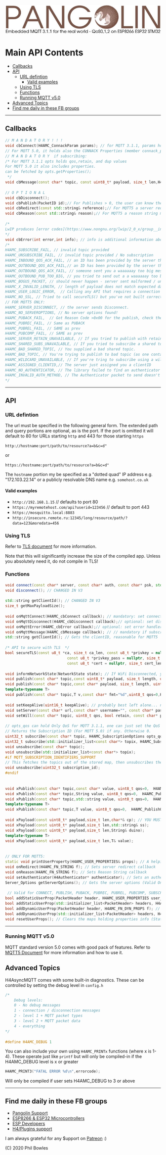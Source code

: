 ![plainhdr](../assets/pangoplain.jpg)

# Main API Contents

- [Callbacks](#callbacks)
- [API](#api)
  - [URL defintion](#url-defintion)
    - [Valid examples](#valid-examples)
  - [Using TLS](#using-tls)
  - [Functions](#functions)
  - [Running MQTT v5.0](#running-mqtt-v50)
- [Advanced Topics](#advanced-topics)
- [Find me daily in these FB groups](#find-me-daily-in-these-fb-groups)

---

## Callbacks

```cpp
// M A N D A T O R Y ! ! !
void cbConnect(H4AMC_ConnackParam params); // for MQTT 3.1.1, params holds session = whether connection has started with a dirty session
// For MQTT 5.0, it holds also the CONNACK Properties (member connack_props)
// M A N D A T O R Y  if subscribing:
/* For MQTT 3.1.1 opts holds qos,retain, and dup values
For MQTT 5.0 it also includes properties.
can be fetched by opts.getProperties();
 */
void cbMessage(const char* topic, const uint8_t* payload, size_t len,H4AMC_MessageOptions opts);

// O P T I O N A L
void cbDisconnect();
void cbPublish(PacketID id);// For Publishes > 0, the user can know the publish is fully acked by receiving its id via this callback.
void cbRedirect(const std::string& reference);// For MQTT5 a server redirect is handled by a callback.
void cbReason(const std::string& reason);// For MQTT5 a reason string might be received, this callback catches it.

/*
LwIP produces [error codes](https://www.nongnu.org/lwip/2_0_x/group__infrastructure__errors.html) with negative value and these get fed back up through H4AsyncTCP eventually to this library, which also has a few of its own valid reasons. How to tell the difference? All of Pangolin's are +ve, but if you get a rare underlying TCP error which will help in diagnosing problems, you will also get told that (-ve) reason code
*/
void cbError(int error,int info); // info is additional information about the error whose code is one of:
/*
H4AMC_SUBSCRIBE_FAIL, // invalid topic provided
H4AMC_UNSUBSCRIBE_FAIL, // invalid topic provided / No subscription
H4AMC_INBOUND_QOS_ACK_FAIL, // an ID has been provided by the server that is no longer held by us (usually after crash/reboot with open session)
H4AMC_OUTBOUND_QOS_ACK_FAIL,// an ID has been provided by the server that is no longer held by us (usually after crash/reboot with open session)
H4AMC_OUTBOUND_QOS_ACK_FAIL, // someone sent you a waaaaaay too big message
H4AMC_OUTBOUND_PUB_TOO_BIG, // you tried to send out a a waaaaaay too big message
H4AMC_BOGUS_PACKET, // should never happen - server sent malformed / unrecognised packet - SERIOUS PROBLEM
H4AMC_X_INVALID_LENGTH, // length of payload does not match expected data type in x functions - server sent malformed message - SERIOUS PROBLEM
H4AMC_USER_LOGIC_ERROR,  // Calling any API that requires a connection to the server
H4AMC_NO_SSL, // Tried to call secureTLS() but you've not built correctly, refer to tls document
// FOR MQTT5 ONLY:
H4AMC_SERVER_DISCONNECT, // the server sends Disconnect.
H4AMC_NO_SERVEROPTIONS, // No server options found!
H4AMC_PUBACK_FAIL,  // Got Reason Code >0x00 for the publish, check the provided reason code held in info and checkout MQTT5 reason codes.
H4AMC_PUBREC_FAIL, // Same as PUBACK
H4AMC_PUBREL_FAIL, // SAME as prev
H4AMC_PUBCOMP_FAIL, // SAME as prev
H4AMC_SERVER_RETAIN_UNAVAILABLE, // If you tried to publish with retain wherein the server doesn't support or permit it.
H4AMC_SHARED_SUBS_UNAVAILABLE, // If you tried to subscribe a shared topic while the server doesn't support/permit it.
H4AMC_BAD_SHARED_TOPIC, // You supplied a bad shared topic.
H4AMC_BAD_TOPIC, // You're trying to publish to bad topic (as one containing a wild card)
H4AMC_WILDCARD_UNAVAILABLE, // If you're tring to subscribe using a wildcard wherein the server doesn't support/permit it.
H4AMC_ASSIGNED_CLIENTID,// The server just assigned you a clientID
H4AMC_NO_AUTHENTICATOR, // The library failed to find an authenticator assigned.
H4AMC_INVALID_AUTH_METHOD, // The Authenticator packet to send doesn't hold a method.
*/
```

---

## API

### URL defintion

The url must be specified in the following general form. The extended path and query portions are optional, as is the port. If the port is omitted it will default to 80 for URLs starting `http` and 443 for those starting `https`

`http://hostname:port/path/to/resource?a=b&c=d"`

or

`https://hostname:port/path/to/resource?a=b&c=d"`

The `hostname` portion my be specified as a "dotted quad" IP address e.g. "172.103.22.14" or a publicly resolvable DNS name e.g. `somehost.co.uk`

#### Valid examples

- `http://192.168.1.15` // defaults to port 80
- `https://myremotehost.com/api?userid=123456` // default to port 443
- `https://mosquitto.local:8883`
- `http://insecure.remote.ru:12345/long/resource/path/?data=123&moredata=456`

### Using TLS

Refer to [TLS document](tls.md) for more information.

Note that this will significantly increase the size of the compiled app. Unless you absolutely need it, do not compile in TLS!

### Functions

```cpp
void connect(const char* server, const char* auth, const char* psk, std::string clientId=""); // CHANGED IN V3
void disconnect(); // CHANGED IN V3

std::string getClientId(); // CHANGED IN V3
size_t getMaxPayloadSize();

void onMqttConnect(H4AMC_cbConnect callback); // mandatory: set connect handler V3: REPLACES onConnect
void onMqttDisconnect(H4AMC_cbDisconnect callback);// optional: set disconnect handler V3: REPLACES onDisconnect
void onMqttError(H4AMC_cbError callback);// optional: set error handler  V3: REPLACES onError
void onMqttMessage(H4AMC_cbMessage callback); // // mandatory if subscribing: set topic handler  V3: REPLACES onMessage
std::string getClientId(); // Gets the clientID, reasonable for MQTT5

/* API to secure with TLS  */
bool secureTLS(const u8_t *ca, size_t ca_len, const u8_t *privkey = nullptr, size_t privkey_len=0,
                            const u8_t *privkey_pass = nullptr, size_t privkey_pass_len = 0,
                            const u8_t *cert = nullptr, size_t cert_len = 0);

void informNetworkState(NetworkState state); // If WiFi Disconnected, you might inform with network awareness, BUT if you informed with network disconnection, you MUSH either inform with network connected, or call the connect() API
void publish(const char* topic,const uint8_t* payload, size_t length, uint8_t qos=0,  H4AMC_PublishOptions opts={}); // opts holds retain flag for MQTT 3.1.1, and further holds MQTT5PublishProperties
void publish(const char* topic,const char* payload, size_t length, uint8_t qos=0,  H4AMC_PublishOptions opts={});
template<typename T>
void publish(const char* topic,T v,const char* fmt="%d",uint8_t qos=0,H4AMC_PublishOptions opts={});

void setKeepAlive(uint16_t keepAlive); // probably best left alone... note actual rate is H4AMC_POLL_RATE * keepAlive; and depends on your LwIP
void setServer(const char* url,const char* username="", const char* password = "",const uint8_t* fingerprint=nullptr); // V3: CHANGED
void setWill(const char* topic, uint8_t qos, bool retain, const char* payload = nullptr); // optional

// opts_qos can hold Only QoS for MQTT 3.1.1, one can just set the QoS value in. For MQTT5 it can be supplied with further parameters regarding a subscription: such as Subscription Options, callback function, and user properties. 
// Returns the Subscription ID (For MQTT 5.0) if any. Otherwise 0.
uint32_t subscribe(const char* topic, H4AMC_SubscriptionOptions opts_qos={});
uint32_t subscribe(std::initializer_list<const char*> topix, H4AMC_SubscriptionOptions opts_qos={});
void unsubscribe(const char* topic);
void unsubscribe(std::initializer_list<const char*> topix);
#if MQTT_SUBSCRIPTION_IDENTIFIERS_SUPPORT
// This fetches the topics out of the stored map, then unsubscribes them all once. and remove the resources.
void unsubscribe(uint32_t subscription_id);
#endif


void xPublish(const char* topic,const char* value, uint8_t qos=0,  H4AMC_PublishOptions opts={});
void xPublish(const char* topic,String value, uint8_t qos=0,  H4AMC_PublishOptions opts={});
void xPublish(const char* topic,std::string value, uint8_t qos=0,  H4AMC_PublishOptions opts={});
template<typename T>
void xPublish(const char* topic,T value, uint8_t qos=0,  H4AMC_PublishOptions opts={})

void xPayload(const uint8_t* payload,size_t len,char*& cp); // YOU MUST FREE THE POINTER CREATED BY THIS CALL!!!
void xPayload(const uint8_t* payload,size_t len,std::string& ss);
void xPayload(const uint8_t* payload,size_t len,String& duino);
template<typename T>
void xPayload(const uint8_t* payload,size_t len,T& value);


// ONLY FOR MQTT5:
static void printUserProperty(H4AMC_USER_PROPERTIES& props); // A helping function to pring User Properties
void onRedirect(H4AMC_FN_STRING f); // Sets server redirect callback
void onReason(H4AMC_FN_STRING f); // Sets Reason String callback
void setAuthenticator(H4Authenticator* authenticator); // Sets an authenticator
Server_Options getServerOptions(); // Gets the server options (Valid Only if CONNECTED)

 // Valid for CONNECT, PUBLISH, PUBACK, PUBREC, PUBREL, PUBCOMP, SUBSCRIBE, UNSUBSCRIBE, DISCONNECT, AUTH
bool addStaticUserProp(PacketHeader header, H4AMC_USER_PROPERTIES user_properties); // Adds a static User Property to certain packet header.
bool addStaticUserProp(std::initializer_list<PacketHeader> headers, H4AMC_USER_PROPERTIES user_properties); // Adds a static User Property to several certain packet headers.
bool addDynamicUserProp(PacketHeader header, H4AMC_FN_DYN_PROPS f); // Sets a callback function that must return User Properties for a certain packet header.
bool addDynamicUserProp(std::initializer_list<PacketHeader> headers, H4AMC_FN_DYN_PROPS f); // Sets a callback function for several packet headers
void resetUserProps(); // Clears the maps holding properties info (State/Dynamic).


```

---

### Running MQTT v5.0

MQTT standard version 5.0 comes with good pack of features. Refer to [MQTT5 Document](mqtt5.md) for more information and how to use it.

## Advanced Topics

H4AsyncMQTT comes with some built-in diagnostics. These can be controlled by setting the debug level in `config.h`

```cpp
/*
    Debug levels: 
    0 - No debug messages
    1 - connection / disconnection messages
    2 - level 1 + MQTT packet types
    3 - level 2 + MQTT packet data
    4 - everything
*/

#define H4AMC_DEBUG 1
```

You can also include your own using `H4AMC_PRINTx` functions (where x is 1-4).
These operate just like `printf` but will only be compiled-in if the H4AMC_DEBUG level is x or greater

```cpp
H4AMC_PRINT3("FATAL ERROR %d\n",errorcode); 
```

Will only be compiled if user sets H4AMC_DEBUG to 3 or above

---

## Find me daily in these FB groups

- [Pangolin Support](https://www.facebook.com/groups/H4AsyncMQTT/)
- [ESP8266 & ESP32 Microcontrollers](https://www.facebook.com/groups/2125820374390340/)
- [ESP Developers](https://www.facebook.com/groups/ESP8266/)
- [H4/Plugins support](https://www.facebook.com/groups/h4plugins)

I am always grateful for any $upport on [Patreon](https://www.patreon.com/esparto) :)

(C) 2020 Phil Bowles
